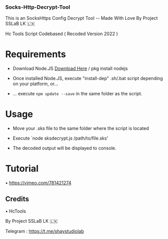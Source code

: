 ### Socks-Http-Decrypt-Tool


This is an SocksHttps Config Decrypt Tool 
-- Made With Love By Project SSLaB LK 🇱🇰


Hc Tools Script Codebased ( Recoded Version 2022 )

# Requirements

- Download Node.JS [Download Here](https://nodejs.org/en/download/ "Node.JS Download") / pkg install nodejs

- Once installed Node.JS, execute "install-dep" .sh/.bat script depending on your platform, or...

- ... execute `npm update --save` in the same folder as the script.


# Usage

- Move your .sks file to the same folder where the script is located

- Execute `node sksdecrypt.js /path/to/file.sks'

- The decoded output will be displayed to console.


# Tutorial 

  • https://vimeo.com/781421274

## Credits
   • HcTools
   
By Project SSLaB LK 🇱🇰

Telegram : https://t.me/shaystudiolab
